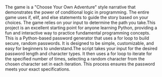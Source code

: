  The game is a "Choose Your Own Adventure" style narrative that demonstrates the power of conditional logic in programming. The entire game uses if, elif, and else statements to guide the story based on your choices. The game relies on your input to determine the path you take.This project is an excellent starting point for anyone learning Python, providing a fun and interactive way to practice fundamental programming concepts.
This is a Python-based password generator that uses a for loop to build secure, random passwords. It is designed to be simple, customizable, and easy for beginners to understand.The script takes your input for the desired password length and character types. It then uses a for loop to iterate for the specified number of times, selecting a random character from the chosen character set in each iteration. This process ensures the password meets your exact specifications.
